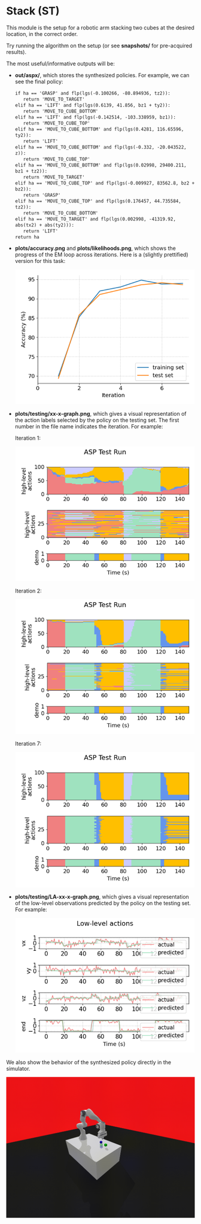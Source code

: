 <link rel="stylesheet" href="https://cdnjs.cloudflare.com/ajax/libs/font-awesome/6.0.0-beta3/css/all.min.css">
<link rel="stylesheet" type="text/css" href="../assets/style.css">

# Stack (ST)

This module is the setup for a robotic arm stacking two cubes at the desired location, in the correct order.

Try running the algorithm on the setup (or see **snapshots/** for pre-acquired results).

The most useful/informative outputs will be:
- **out/aspx/**, which stores the synthesized policies. For example, we can see the final policy:
    ```
   if ha == 'GRASP' and flp(lgs(-0.100266, -80.894936, tz2)):
       return 'MOVE_TO_TARGET'
   elif ha == 'LIFT' and flp(lgs(0.6139, 41.856, bz1 + ty2)):
       return 'MOVE_TO_CUBE_BOTTOM'
   elif ha == 'LIFT' and flp(lgs(-0.142514, -103.338959, bz1)):
       return 'MOVE_TO_CUBE_TOP'
   elif ha == 'MOVE_TO_CUBE_BOTTOM' and flp(lgs(0.4281, 116.65596, ty2)):
       return 'LIFT'
   elif ha == 'MOVE_TO_CUBE_BOTTOM' and flp(lgs(-0.332, -20.043522, z)):
       return 'MOVE_TO_CUBE_TOP'
   elif ha == 'MOVE_TO_CUBE_BOTTOM' and flp(lgs(0.02998, 29400.211, bz1 + tz2)):
       return 'MOVE_TO_TARGET'
   elif ha == 'MOVE_TO_CUBE_TOP' and flp(lgs(-0.009927, 83562.8, bz2 + bz2)):
       return 'GRASP'
   elif ha == 'MOVE_TO_CUBE_TOP' and flp(lgs(0.176457, 44.735584, tz2)):
       return 'MOVE_TO_CUBE_BOTTOM'
   elif ha == 'MOVE_TO_TARGET' and flp(lgs(0.002998, -41319.92, abs(tx2) + abs(ty2))):
       return 'LIFT'
   return ha
    ```

- **plots/accuracy.png** and **plots/likelihoods.png**, which shows the progress of the EM loop across iterations. Here is a (slightly prettified) version for this task:

    ![](../../panda-stack/snapshots/example_snapshot/plots/accuracy-alt.png)

- **plots/testing/xx-x-graph.png**, which gives a visual representation of the action labels selected by the policy on the testing set. The first number in the file name indicates the iteration. For example:

    Iteration 1:

    ![](../../panda-stack/snapshots/example_snapshot/plots/1-18-graph.png)

    Iteration 2:

    ![](../../panda-stack/snapshots/example_snapshot/plots/2-18-graph.png)

    Iteration 7:

    ![](../../panda-stack/snapshots/example_snapshot/plots/7-18-graph.png)
- **plots/testing/LA-xx-x-graph.png**, which gives a visual representation of the low-level observations predicted by the policy on the testing set. For example:

    ![](../../panda-stack/snapshots/example_snapshot/plots/LA-7-18-graph.png)

We also show the behavior of the synthesized policy directly in the simulator.

![](../../panda-stack/snapshots/example_snapshot/plunder.gif)